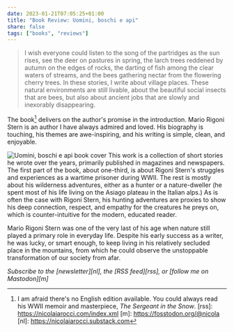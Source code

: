 ```yaml
---
date: 2023-01-21T07:05:25+01:00
title: "Book Review: Uomini, boschi e api"
share: false
tags: ["books", "reviews"]
---
```

> I wish everyone could listen to the song of the partridges as the sun rises,
> see the deer on pastures in spring, the larch trees reddened by autumn on the
> edges of rocks, the darting of fish among the clear waters of streams, and
> the bees gathering nectar from the flowering cherry trees. In these stories,
> I write about village places. These natural environments are still livable,
> about the beautiful social insects that are bees, but also about ancient jobs
> that are slowly and inexorably disappearing.

The book[^1] delivers on the author's promise in the introduction. Mario Rigoni
Stern is an author I have always admired and loved. His biography is touching,
his themes are awe-inspiring, and his writing is simple, clean, and enjoyable. 

![Uomini, boschi e api book cover](/images/uomini-boschi-api.jpg#right)
This work is a collection of short stories he wrote over the years, primarily
published in magazines and newspapers. The first part of the book, about
one-third, is about Rigoni Stern's struggles and experiences as a wartime
prisoner during WWII. The rest is mostly about his wilderness adventures,
either as a hunter or a nature-dweller (he spent most of his life living on the
Asiago plateau in the Italian alps.) As is often the case with Rigoni Stern,
his hunting adventures are proxies to show his deep connection, respect, and
empathy for the creatures he preys on, which is counter-intuitive for the
modern, educated reader. 

Mario Rigoni Stern was one of the very last of his age when nature still played
a primary role in everyday life. Despite his early success as a writer, he was
lucky, or smart enough, to keep living in his relatively secluded place in the
mountains, from which he could observe the unstoppable transformation of our
society from afar.

*Subscribe to the [newsletter][nl], the [RSS feed][rss], or [follow me on Mastodon][m]*

 [^1]: I am afraid there's no English edition available. You could always read his WWII memoir and masterpiece, *The Sergeant in the Snow*.
 [rss]: https://nicolaiarocci.com/index.xml
 [m]: https://fosstodon.org/@nicola
 [nl]: https://nicolaiarocci.substack.com
